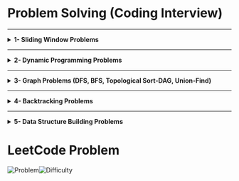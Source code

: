 # Problem Solving (Coding Interview)

---

<details>
<summary><strong>1- Sliding Window Problems</strong></summary>

Sliding window problems involve solving problems by maintaining a "window" of elements within the input (like an array or string) and sliding it over the input to find the solution efficiently.
<p align="center">
  <img src="https://github.com/user-attachments/assets/cef5d7a2-c682-49ee-84b0-4902f45625ba" alt="Sliding Window - Copy" style="width: 60%;">
</p>



### 1.1- Fixed Length Window Problems
Content here.

### 1.2- Minimum Length Window Problems
Content here.

### 1.3- Maximum Length Window Problems
Content here.

</details>


---

<details>
<summary><strong>2- Dynamic Programming Problems</strong></summary>

Dynamic Programming (DP) is a powerful optimization technique used to solve problems by breaking them into smaller overlapping subproblems, storing intermediate results, and reusing them to solve the larger problem efficiently.

### Subcategories of Dynamic Programming Problems:

#### 2.1- Knapsack-Type Problems
Knapsack problems involve selecting items or subsets to optimize a given objective while satisfying certain constraints.

- **2.1.1- 0/1 Knapsack Problems (Subset Selection)**
  In these problems, each item can be included at most once, and the goal is to find a subset of items that satisfies a condition.
  
  Examples:
  - Subset Sum
  - Partition Equal Subset Sum

- **2.1.2- Unbounded Knapsack Problems (0-k Items per Element)**
  Items can be selected multiple times, and the task is to determine the number of times each item is required to satisfy a condition.

  Examples:
  - Coin Change Problem
  - Rod Cutting Problem

#### 2.2- Range-Based Problems
These problems focus on solving tasks based on ranges of elements, often using intervals or windows.

- **2.2.1- Consecutive Ranges**
  Tasks involve checking or optimizing values over consecutive ranges.
  - **Leetcode 139: Word Break Problem** (Medium): Determine if a string can be segmented into valid words from a dictionary.

- **2.2.2- Nested Ranges**
  Problems where ranges overlap or are nested within other ranges.

- **2.2.3- In-Out Ranges**
  These involve solving problems where information flows inward and outward from a range or point.
  - **Leetcode: Longest Palindromic Substring** (Medium): Find the longest palindrome in a given string.

- **2.2.4- Out-In Ranges**
  Problems where information propagates outward first and then inward.
  - **Leetcode: Minimum Number of Operations to Make a Palindrome** (Hard): Compute the minimum changes needed to transform a string into a palindrome.

</details>

---

<details>
<summary><strong>3- Graph Problems (DFS, BFS, Topological Sort-DAG, Union-Find)</strong></summary>

Graph problems involve understanding and solving tasks that can be represented as a network of nodes and edges.

## Algorithms Used in Graph Problems
1. **Depth-First Search (DFS)**: Explores as far as possible along each branch before backtracking. [Explanation Video Link Placeholder]
2. **Breadth-First Search (BFS)**: Explores all neighbors of a node level by level. [Explanation Video Link Placeholder]
3. **Topological Sort (Directed Acyclic Graph - DAG)**: Linear ordering of vertices such that for every directed edge `u -> v`, `u` comes before `v`. [Explanation Video Link Placeholder]
4. **Union-Find (Disjoint Set Union)**: Efficiently tracks connected components and detects cycles in undirected graphs. [Explanation Video Link Placeholder]

### 3.1- Connected Nodes (Pointers) Problems
In these problems, the nodes are connected using explicit pointers. The goal is to explore and clone, connect, or find relationships between the nodes.
- **Leetcode: 133. Clone Graph**: (Medium)

### 3.2- Grid Problems
These problems involve grids, where each cell can be treated as a graph node connected to its neighbors.

#### 3.2.1- DFS Grid Problems

| Problem | Description |
| :---: | :--- |
| ![NewMicrosoftPowerPointPresentation-ezgif com-crop (1)](https://github.com/user-attachments/assets/11e69e75-f83b-4fa7-9e59-0cff860c1702) | In this lesson you will learn how to solve grid version of graph problems that require DFS traversal. Examples solved are as follow <br> ![Problem](https://img.shields.io/badge/733.%20Flood%20Fill-blue?style=flat-square)![Difficulty](https://img.shields.io/badge/Easy-green?style=flat-square) <br> ![Problem](https://img.shields.io/badge/200.%20Number%20of%20Islands-blue?style=flat-square)![Difficulty](https://img.shields.io/badge/Medium-orange?style=flat-square) <br>   ![Problem](https://img.shields.io/badge/130.%20Surrounded%20Regions-blue?style=flat-square)![Difficulty](https://img.shields.io/badge/Medium-orange?style=flat-square)  <br>  ![Problem](https://img.shields.io/badge/1020.%20Number%20of%20Enclaves-blue?style=flat-square)![Difficulty](https://img.shields.io/badge/Medium-orange?style=flat-square) <br> ![Problem](https://img.shields.io/badge/1905.%20Count%20Sub%20Islands-blue?style=flat-square)![Difficulty](https://img.shields.io/badge/Medium-orange?style=flat-square) <br> ![Problem](https://img.shields.io/badge/490.%20The%20Maze-blue?style=flat-square)![Difficulty](https://img.shields.io/badge/Medium-orange?style=flat-square)   <br> ![Problem](https://img.shields.io/badge/827.%20Making%20A%20Large%20Island-blue?style=flat-square)![Difficulty](https://img.shields.io/badge/Hard-red?style=flat-square)  <br>   ![Problem](https://img.shields.io/badge/417.%20Pacific%20Atlantic%20Water%20Flow-blue?style=flat-square)![Difficulty](https://img.shields.io/badge/Medium-orange?style=flat-square)   |





#### 3.2.1- Grid Problems



- **Leetcode: 79. Word Search**: (Medium)
- **Leetcode: 200. Number of Islands**:  (Medium)

#### 3.2.2- Grid Problems (Simultaneous Start)
- **Leetcode: 286. Walls and Gates**: (Medium)
- **Leetcode: 994. Rotting Oranges**:  (Medium)

#### 3.3- Word Problems (Need to Construct Graph from the Problem Statement)
These problems require constructing a graph from the given data before applying algorithms.

##### Word Problems - BFS
- **Leetcode: 127. Word Ladder**: (Hard)
- 
##### Word Problems - Topological Sort (DAG)
These problems typically involve tasks that depend on one another, making topological sorting essential.
- **Leetcode: 207. Course Schedule**: (Medium)  
- **Leetcode: 269. Alien Dictionary**: (Hard)

</details>



---


<details>
<summary><strong>4- Backtracking Problems</strong></summary>

Backtracking is a general algorithmic technique used for solving problems recursively by building a solution incrementally and removing those that fail to satisfy the constraints.

## Key Concepts of Backtracking:
1. **Recursive Exploration**: Try all possible options recursively.
2. **Pruning (Early Termination)**: Stop exploring paths that violate constraints.
3. **Backtrack (Undo Step)**: Remove the last choice and explore other possibilities.

---

### 4.1- Permutation and Combination Problems
| Problem | Description |
| :---: | :--- |
| ![Backtracking-Copy-ezgif com-crop](https://github.com/user-attachments/assets/619190b2-8f04-45b1-9f7b-1b768215ac02) | In this lesson you will learn how to solve problems that involve generating all possible arrangements (permutations) or selections (combinations) of given elements.   ![Problem](https://img.shields.io/badge/90.%20Subsets%20II-blue?style=flat-square)![Difficulty](https://img.shields.io/badge/Medium-orange?style=flat-square)  <br> ![Problem](https://img.shields.io/badge/77.%20Combinations-blue?style=flat-square)![Difficulty](https://img.shields.io/badge/Medium-orange?style=flat-square)  <br> ![Problem](https://img.shields.io/badge/39.%20Combination%20Sum-blue?style=flat-square)![Difficulty](https://img.shields.io/badge/Medium-orange?style=flat-square)  <br> ![Problem](https://img.shields.io/badge/40.%20Combination%20Sum%20II-blue?style=flat-square)![Difficulty](https://img.shields.io/badge/Medium-orange?style=flat-square)  <br> ![Problem](https://img.shields.io/badge/46.%20Permutations-blue?style=flat-square)![Difficulty](https://img.shields.io/badge/Medium-orange?style=flat-square)  <br> ![Problem](https://img.shields.io/badge/47.%20Permutations%20II-blue?style=flat-square)![Difficulty](https://img.shields.io/badge/Medium-orange?style=flat-square)  <br> |

These problems involve generating all possible arrangements (permutations) or selections (combinations) of given elements.

- **Leetcode 46: Permutations** (Medium) - Generate all possible orderings of numbers.
- **Leetcode 47: Permutations II** (Medium) - Handle duplicate numbers in permutations.
- **Leetcode 77: Combinations** (Medium) - Find all subsets of a given size.
- **Leetcode 78: Subsets** (Medium) - Generate all possible subsets of an array.

---

### 4.2- Constraint Satisfaction Problems
These problems require finding solutions while satisfying certain constraints.

- **Leetcode 51: N-Queens** (Hard) - Place N queens on an NxN chessboard without attacking each other.
- **Leetcode 37: Sudoku Solver** (Hard) - Fill a 9x9 Sudoku grid following game rules.
- **Leetcode 526: Beautiful Arrangement** (Medium) - Count arrangements where numbers satisfy divisibility constraints.

---

### 4.3- Path Finding in Grids (Backtracking on Matrices)
These problems involve exploring grids while following movement constraints.

- **Leetcode 79: Word Search** (Medium) - Search for words in a 2D board.
- **Leetcode 130: Surrounded Regions** (Medium) - Capture surrounded regions in a grid.
- **Leetcode 212: Word Search II** (Hard) - Find multiple words in a 2D board.

---

### 4.4- Expression and Partitioning Problems
These involve forming valid expressions or dividing elements into valid groups.

- **Leetcode 282: Expression Add Operators** (Hard) - Insert operators to get a target value.
- **Leetcode 131: Palindrome Partitioning** (Medium) - Partition a string into palindromes.
- **Leetcode 698: Partition to K Equal Sum Subsets** (Medium) - Divide an array into k subsets with equal sums.

</details>


---


<details>
<summary><strong>5- Data Structure Building Problems</strong></summary>

This category of problems requires designing and implementing new data structures to meet specific requirements. These problems often involve combining or modifying basic data structures such as arrays, hash maps, linked lists, heaps, or queues to achieve the desired functionality.

### Characteristics of Data Structure Building Problems:
- Require a clear understanding of the underlying data structures.
- Focus on combining multiple data structures to optimize performance (e.g., O(1) operations for specific tasks).
- Test problem-solving and design skills to handle edge cases and constraints effectively.

### Example Problems:
- **Leetcode 146: LRU Cache** (Medium):  
</details>

# LeetCode Problem

![Problem](https://img.shields.io/badge/1020.%20Number%20of%20Enclaves-blue?style=flat-square)![Difficulty](https://img.shields.io/badge/Medium-orange?style=flat-square)

